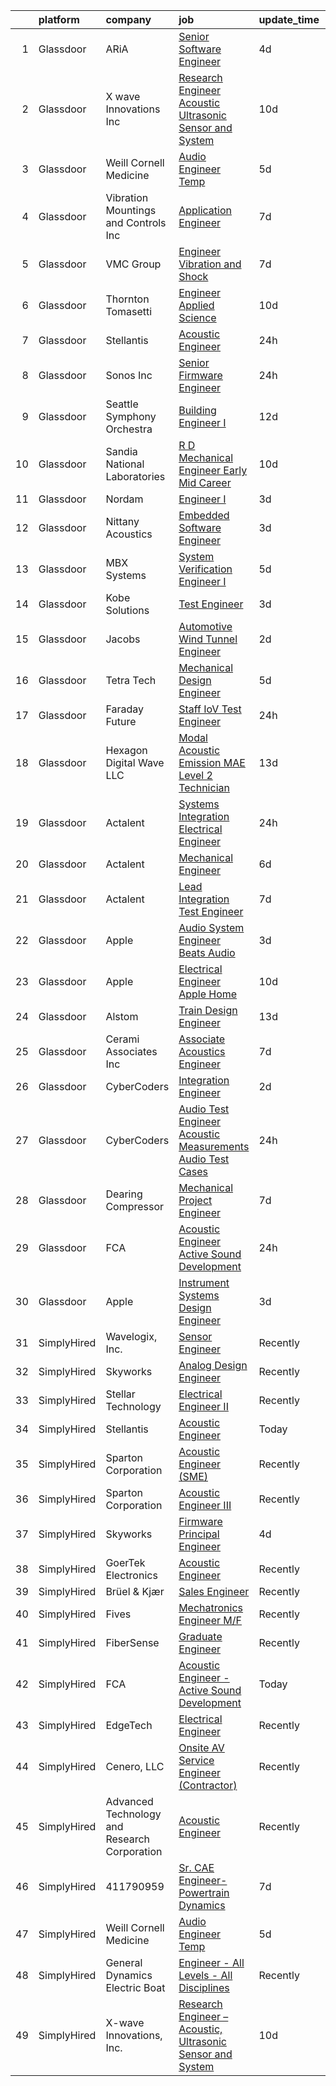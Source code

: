 

|    | platform    | company                                      | job                                                                                                                                                                                                                                                                                                                                                                                                                                                                                                                                                                                                                                                                                                                                                                                                                                                                                                                                                                                                                                                                                                                                                                                                                                                                                                                                                                                                                    | update_time   | location            |
|---:|:------------|:---------------------------------------------|:-----------------------------------------------------------------------------------------------------------------------------------------------------------------------------------------------------------------------------------------------------------------------------------------------------------------------------------------------------------------------------------------------------------------------------------------------------------------------------------------------------------------------------------------------------------------------------------------------------------------------------------------------------------------------------------------------------------------------------------------------------------------------------------------------------------------------------------------------------------------------------------------------------------------------------------------------------------------------------------------------------------------------------------------------------------------------------------------------------------------------------------------------------------------------------------------------------------------------------------------------------------------------------------------------------------------------------------------------------------------------------------------------------------------------|:--------------|:--------------------|
|  1 | Glassdoor   | ARiA                                         | [Senior Software Engineer](https://www.glassdoor.com/partner/jobListing.htm?pos=102&ao=1110586&s=58&guid=000001825d5864d5a0d9d42de9eaf91b&src=GD_JOB_AD&t=SR&vt=w&ea=1&cs=1_131e53c3&cb=1659423450863&jobListingId=1008035240533&cpc=4E9467AEE1271D89&jrtk=3-0-1g9elgpd5kf2e801-1g9elgpdmj4j0800-b78ec25a90c1d2e7--6NYlbfkN0ACu_hgM4mYOpGjE6TXudS1eLEYdlotK5aSiNrSIRlNjrOhnyvEHI4weSDMNkvE9D-yU3HP4Z_0EnBQVlRSbZLubfsf3ZK9PqQ_eKRsPjQ-77vUPmwTjIOQRjHlS8X_NvFd8gqXIagl9hj-fpa52cc9sA5AD5--wB4o3yvvGZQhz-9QIDo6J-K8R2KBzMvidDBbOLR5boU-GHtZGkIdk2bJuBMga2mzAM3rTeLOdUzOpOgzrp9SXbhpPZUlnE5UKqxYbeVjeu2J3w9cFXEQ3TO1bdW7eciSct_3hjkVREcSyOQGCdrMoCR7M3ajbU4I6P1L35r6NQRHPqB1fRmGMO8LX3SQVamvj_y6JutWZAp4dAYnHbPA03pjTpOR6tvv3tRHMwy-LNG53--gFyrx1cC2fm3kxA47_Mm07Zz5MZwuANj860SJc6tbvYLamzsjSE1i0aXjMxi1AhDy9acDeW4jsFZ-P94ZEJOcO_vD3ieIf6qTE43mBo3XfrRHFjSICcZqnej3f60Asw%3D%3D)                                                                                                                                                                                                                                                                                                                                                                                                                                                                                                                                        | 4d            | Madison, VA         |
|  2 | Glassdoor   | X wave Innovations  Inc                      | [Research Engineer   Acoustic  Ultrasonic Sensor and System](https://www.glassdoor.com/partner/jobListing.htm?pos=101&ao=1110586&s=58&guid=000001825d5864d5a0d9d42de9eaf91b&src=GD_JOB_AD&t=SR&vt=w&ea=1&cs=1_52d41603&cb=1659423450863&jobListingId=1008023007042&cpc=6BDFADFCA66887C5&jrtk=3-0-1g9elgpd5kf2e801-1g9elgpdmj4j0800-b068819ec5f1cad6--6NYlbfkN0BHIfC1zsKGIu0R3teaIu8liT7fbRNLaQeDQfcPJweUK9FtGyWMTNeDd1zEHevLDgmM9c9hqUONlpUtFbzT3ZiffslUtdCCpni17USCT42k68T0TmuBcqqW_ER1NZ_FGkun9mKgyGM3HFgbFvRNtkEy-PMpUdrKQ3ogIZinEeQF0987CSResEQ2Dnmf8J09L8bWhumrHjCMU0xUmjtOysD7eR2gFI1BMl-G_7geS2O2Ygj_d2rvj8l1TN7xcJi685pe6lUUY9S6QR5-zGDIkXhTSvAJNLbCPXKk5g21kL_vkkyJNCblybebNXxevyNfHfTnsrHFp_sW-qvRF7X5M2jxnLHOzk5EtUchXlsF2yE40qNe_eXXZxNQkixOuqRbPr6q3hzduirXg3aFuw4jm1k4umV7TJLbAVNhzCc53-uL47AW7wGbhnF-U9tqZn8jElvfRSq9_6nKzMqDK-tNsNguuKjDOvUHOiSndqK_wqvmPpGSNo_0VC9vKRPFua3xWA8LLmCggJ-_-jbqrnSkqxkmUAsbRL6UOfhdBcIe3ADj-L4q8QbOPOP4)                                                                                                                                                                                                                                                                                                                                                                                                                                                                  | 10d           | Gaithersburg, MD    |
|  3 | Glassdoor   | Weill Cornell Medicine                       | [Audio Engineer Temp](https://www.glassdoor.com/partner/jobListing.htm?pos=127&ao=1136043&s=58&guid=000001825d5864d5a0d9d42de9eaf91b&src=GD_JOB_AD&t=SR&vt=w&cs=1_e9ca3ed3&cb=1659423450867&jobListingId=1008034108318&jrtk=3-0-1g9elgpd5kf2e801-1g9elgpdmj4j0800-c1ea503fc97252ad-)                                                                                                                                                                                                                                                                                                                                                                                                                                                                                                                                                                                                                                                                                                                                                                                                                                                                                                                                                                                                                                                                                                                                   | 5d            | New York, NY        |
|  4 | Glassdoor   | Vibration Mountings and Controls Inc         | [Application Engineer](https://www.glassdoor.com/partner/jobListing.htm?pos=121&ao=1136043&s=58&guid=000001825d5864d5a0d9d42de9eaf91b&src=GD_JOB_AD&t=SR&vt=w&cs=1_dc21477f&cb=1659423450867&jobListingId=1008028213761&jrtk=3-0-1g9elgpd5kf2e801-1g9elgpdmj4j0800-d6bd4847786cb0c7-)                                                                                                                                                                                                                                                                                                                                                                                                                                                                                                                                                                                                                                                                                                                                                                                                                                                                                                                                                                                                                                                                                                                                  | 7d            | Bloomingdale, NJ    |
|  5 | Glassdoor   | VMC Group                                    | [Engineer  Vibration and Shock ](https://www.glassdoor.com/partner/jobListing.htm?pos=120&ao=1136043&s=58&guid=000001825d5864d5a0d9d42de9eaf91b&src=GD_JOB_AD&t=SR&vt=w&ea=1&cs=1_fbce6f3f&cb=1659423450867&jobListingId=1008027783593&jrtk=3-0-1g9elgpd5kf2e801-1g9elgpdmj4j0800-2f0d4f0aafacbe3d-)                                                                                                                                                                                                                                                                                                                                                                                                                                                                                                                                                                                                                                                                                                                                                                                                                                                                                                                                                                                                                                                                                                                   | 7d            | Bloomingdale, NJ    |
|  6 | Glassdoor   | Thornton Tomasetti                           | [Engineer   Applied Science](https://www.glassdoor.com/partner/jobListing.htm?pos=124&ao=1136043&s=58&guid=000001825d5864d5a0d9d42de9eaf91b&src=GD_JOB_AD&t=SR&vt=w&cs=1_f1416212&cb=1659423450867&jobListingId=1008022791354&jrtk=3-0-1g9elgpd5kf2e801-1g9elgpdmj4j0800-6866a12bafd4f0ea-)                                                                                                                                                                                                                                                                                                                                                                                                                                                                                                                                                                                                                                                                                                                                                                                                                                                                                                                                                                                                                                                                                                                            | 10d           | Albuquerque, NM     |
|  7 | Glassdoor   | Stellantis                                   | [Acoustic Engineer](https://www.glassdoor.com/partner/jobListing.htm?pos=115&ao=1136043&s=58&guid=000001825d5864d5a0d9d42de9eaf91b&src=GD_JOB_AD&t=SR&vt=w&cs=1_3b247d50&cb=1659423450866&jobListingId=1008044719763&jrtk=3-0-1g9elgpd5kf2e801-1g9elgpdmj4j0800-33c83221f6438577-)                                                                                                                                                                                                                                                                                                                                                                                                                                                                                                                                                                                                                                                                                                                                                                                                                                                                                                                                                                                                                                                                                                                                     | 24h           | Auburn Hills, MI    |
|  8 | Glassdoor   | Sonos  Inc                                   | [Senior Firmware Engineer](https://www.glassdoor.com/partner/jobListing.htm?pos=123&ao=1136043&s=58&guid=000001825d5864d5a0d9d42de9eaf91b&src=GD_JOB_AD&t=SR&vt=w&cs=1_b7cc9891&cb=1659423450867&jobListingId=1008045067501&jrtk=3-0-1g9elgpd5kf2e801-1g9elgpdmj4j0800-6430edc7977b7480-)                                                                                                                                                                                                                                                                                                                                                                                                                                                                                                                                                                                                                                                                                                                                                                                                                                                                                                                                                                                                                                                                                                                              | 24h           | Louisville, KY      |
|  9 | Glassdoor   | Seattle Symphony Orchestra                   | [Building Engineer I](https://www.glassdoor.com/partner/jobListing.htm?pos=130&ao=1136043&s=58&guid=000001825d5864d5a0d9d42de9eaf91b&src=GD_JOB_AD&t=SR&vt=w&ea=1&cs=1_e1812376&cb=1659423450867&jobListingId=1008017770166&jrtk=3-0-1g9elgpd5kf2e801-1g9elgpdmj4j0800-dd9746400180b1f2-)                                                                                                                                                                                                                                                                                                                                                                                                                                                                                                                                                                                                                                                                                                                                                                                                                                                                                                                                                                                                                                                                                                                              | 12d           | Seattle, WA         |
| 10 | Glassdoor   | Sandia National Laboratories                 | [R D Mechanical Engineer  Early Mid Career ](https://www.glassdoor.com/partner/jobListing.htm?pos=129&ao=1136043&s=58&guid=000001825d5864d5a0d9d42de9eaf91b&src=GD_JOB_AD&t=SR&vt=w&cs=1_60849c80&cb=1659423450867&jobListingId=1008023403488&jrtk=3-0-1g9elgpd5kf2e801-1g9elgpdmj4j0800-70aba30bf1e26928-)                                                                                                                                                                                                                                                                                                                                                                                                                                                                                                                                                                                                                                                                                                                                                                                                                                                                                                                                                                                                                                                                                                            | 10d           | Albuquerque, NM     |
| 11 | Glassdoor   | Nordam                                       | [Engineer I](https://www.glassdoor.com/partner/jobListing.htm?pos=118&ao=1136043&s=58&guid=000001825d5864d5a0d9d42de9eaf91b&src=GD_JOB_AD&t=SR&vt=w&cs=1_f127bc4b&cb=1659423450866&jobListingId=1008038275606&jrtk=3-0-1g9elgpd5kf2e801-1g9elgpdmj4j0800-2da7d6536858b9ad-)                                                                                                                                                                                                                                                                                                                                                                                                                                                                                                                                                                                                                                                                                                                                                                                                                                                                                                                                                                                                                                                                                                                                            | 3d            | Tulsa, OK           |
| 12 | Glassdoor   | Nittany Acoustics                            | [Embedded Software Engineer](https://www.glassdoor.com/partner/jobListing.htm?pos=103&ao=1110586&s=58&guid=000001825d5864d5a0d9d42de9eaf91b&src=GD_JOB_AD&t=SR&vt=w&ea=1&cs=1_9555a1bb&cb=1659423450863&jobListingId=1008038298146&cpc=87A0A889578C8297&jrtk=3-0-1g9elgpd5kf2e801-1g9elgpdmj4j0800-0ea1849893469c83--6NYlbfkN0DfhRLDY5E7BVY3xhBTAobuSaZ3WR2SqAJ-w4NHeQGDZxuTLtiUsxSy8QBXJ2H4pCbw38-bo7P_bVKAwnqdF-Sn4qZ2uCo5pvG_GM1PTL_Bq58rSSAKQ192D_2f5Ej86OhFOm13DGp2Wk2WB5ggup-37_Sqc6LRpevodul_IJcceisAhrDJtv5G_26PII0NW5xaPwbX_C89fnpT8AZYVfbJ_HdblPyMGg2jg7VL-2vtiwXeBKjzJQYSVZM_nJ9YFpekLO-HIEvTuGZW1DHpM8DLVh2KclevhqYYRUFBoXAPzyAsTj_xaeVhf9tuSlZRA3EQLZbr3Ylgu4uCFUwpvX2JtpBwYRi-LVoMGPK-hwjse0z9lnTaR8m1bCq-mxIlrtSfWS9c0CQ2hW8rQAGGGhUH5sUz9arX3RggqiYH07K3qykp64h7LmH_ZOZML3Hv-YdisScJo7mV4i5rBnZAJgzjDR9Db0zPsP9xl93tTSk-_PsIUL9arQ-CoegYXQPrn3SRT7eo_EDp3A%3D%3D)                                                                                                                                                                                                                                                                                                                                                                                                                                                                                                                                      | 3d            | Remote              |
| 13 | Glassdoor   | MBX Systems                                  | [System Verification Engineer I](https://www.glassdoor.com/partner/jobListing.htm?pos=122&ao=1136043&s=58&guid=000001825d5864d5a0d9d42de9eaf91b&src=GD_JOB_AD&t=SR&vt=w&ea=1&cs=1_accb3383&cb=1659423450867&jobListingId=1008033823699&jrtk=3-0-1g9elgpd5kf2e801-1g9elgpdmj4j0800-d1b1591de97591fe-)                                                                                                                                                                                                                                                                                                                                                                                                                                                                                                                                                                                                                                                                                                                                                                                                                                                                                                                                                                                                                                                                                                                   | 5d            | Libertyville, IL    |
| 14 | Glassdoor   | Kobe Solutions                               | [Test Engineer](https://www.glassdoor.com/partner/jobListing.htm?pos=108&ao=1110586&s=58&guid=000001825d5864d5a0d9d42de9eaf91b&src=GD_JOB_AD&t=SR&vt=w&ea=1&cs=1_ea0fb05f&cb=1659423450865&jobListingId=1008038084908&cpc=618B7C2C2BCBC227&jrtk=3-0-1g9elgpd5kf2e801-1g9elgpdmj4j0800-6b24a03aa22fd1f2--6NYlbfkN0CtwOkgDuej6vPfWODMxjOIyNEohQmdYMppGq8y8dOpBmiJ3WNboc6iMyMjf1bBSSqD1VQwlOzDiQCfLLKzQhsTfWZ3QI980XAjJrcBwvNFFqpKpqZhxte5DPQyigAOLOLMll7amisGMp516YFP_aCK7RdL3-I1Jmzc58d9taurilL6DBEAbQsWKshFVE4Nwe3ClstwsvDm4sSXxZKAUId5lUwDrS0pqLI6vo8JeHQ5pul6wzUe-vVXpVEPY_LimZeqehEediMSajtwq1_Tm5W_f2xOyL5HqCU7L4ovUj7z472YELPPuHfaR8-ybiiy4_SrBdfBbu5UPME8PXFiSCkcMx28qUH9nZWMGhOmLC9_iB6jxD70Bb87ZrFYsVt3ZRdvlqf2WCXw0o37cIXe_cZGOtZH6dF--YCej8b8aSczBp9AfrJ_6llWGjhmqOa2a4nG6EcUCJl5uNZ_cwiFZ-yckLYHB8_fSGM2Ni5LKRzlsBSROUIKA3lmb7ki0qZxuvQ%3D)                                                                                                                                                                                                                                                                                                                                                                                                                                                                                                                                                                 | 3d            | Tempe, AZ           |
| 15 | Glassdoor   | Jacobs                                       | [Automotive Wind Tunnel Engineer](https://www.glassdoor.com/partner/jobListing.htm?pos=126&ao=1136043&s=58&guid=000001825d5864d5a0d9d42de9eaf91b&src=GD_JOB_AD&t=SR&vt=w&cs=1_5741158d&cb=1659423450867&jobListingId=1008039840329&jrtk=3-0-1g9elgpd5kf2e801-1g9elgpdmj4j0800-20d5681e18b23926-)                                                                                                                                                                                                                                                                                                                                                                                                                                                                                                                                                                                                                                                                                                                                                                                                                                                                                                                                                                                                                                                                                                                       | 2d            | Allen Park, MI      |
| 16 | Glassdoor   | Tetra Tech                                   | [Mechanical Design Engineer](https://www.glassdoor.com/partner/jobListing.htm?pos=125&ao=1136043&s=58&guid=000001825d5864d5a0d9d42de9eaf91b&src=GD_JOB_AD&t=SR&vt=w&cs=1_c0b773ee&cb=1659423450867&jobListingId=1008033765651&jrtk=3-0-1g9elgpd5kf2e801-1g9elgpdmj4j0800-5eb644872a55fe55-)                                                                                                                                                                                                                                                                                                                                                                                                                                                                                                                                                                                                                                                                                                                                                                                                                                                                                                                                                                                                                                                                                                                            | 5d            | Seattle, WA         |
| 17 | Glassdoor   | Faraday Future                               | [Staff IoV Test Engineer](https://www.glassdoor.com/partner/jobListing.htm?pos=128&ao=1136043&s=58&guid=000001825d5864d5a0d9d42de9eaf91b&src=GD_JOB_AD&t=SR&vt=w&ea=1&cs=1_12eeb120&cb=1659423450867&jobListingId=1008044826564&jrtk=3-0-1g9elgpd5kf2e801-1g9elgpdmj4j0800-c3f98b5da5f37f53-)                                                                                                                                                                                                                                                                                                                                                                                                                                                                                                                                                                                                                                                                                                                                                                                                                                                                                                                                                                                                                                                                                                                          | 24h           | Santa Clara, CA     |
| 18 | Glassdoor   | Hexagon Digital Wave LLC                     | [Modal Acoustic Emission  MAE  Level 2 Technician](https://www.glassdoor.com/partner/jobListing.htm?pos=105&ao=1110586&s=58&guid=000001825d5864d5a0d9d42de9eaf91b&src=GD_JOB_AD&t=SR&vt=w&ea=1&cs=1_8896c351&cb=1659423450863&jobListingId=1008014626991&cpc=149B3D5996025BBA&jrtk=3-0-1g9elgpd5kf2e801-1g9elgpdmj4j0800-73164d5704ffe1cb--6NYlbfkN0B_wkbVjgF1hB2Tnb2U-VUN_H1xKeJoO46EGKg0QoxHYmZbCJRLwe2_Tz5rNTkyva3bzHqfYHl51V1GB_BhBVEhrvW2Jwu5VkCSoebC34xX3hxylHiqGZyfrS4DYMnF8nzMTYGc-KmLw7yzPPQRIsuDrfWz7p81kwb5dEJW8EnCXRGj5w-BsHvVETCfV6wdJlzzyEWNib-ffPF7qRvhKhCY-iWWSXP6KIX0HI7h1DyAvMEdbcJhdeyjK2f8Ri6QBx0n6fXOsMjn1sWAl9oBfHx0GFymq4V8K_qbyUlKVxoy6m3rJ9mrxUGwS9lM8nkcUwXhALhEfZaDnUpA98v_EdguRcsELer6nUlPNvFd0E1vv51i7md6PXa-quBVEWzB-BCsJ30prMiPWxOr4vzvLxhqu0jUY8vGWYJZo2Uwt1Rq487iEvltdeDY30vZH-9OW6ae5XDLtU6_Ds5Dls9jmGSQV9LI4OzZmEiQGMhtbrWaN2IkKEhjhYDWXk-oKdSTPUz9EqrC4F9qz7_9qo32TVM5hvpKVK9rtJ7DH35xQtE1mA%3D%3D)                                                                                                                                                                                                                                                                                                                                                                                                                                                                                | 13d           | Centennial, CO      |
| 19 | Glassdoor   | Actalent                                     | [Systems Integration Electrical Engineer](https://www.glassdoor.com/partner/jobListing.htm?pos=112&ao=1110586&s=58&guid=000001825d5864d5a0d9d42de9eaf91b&src=GD_JOB_AD&t=SR&vt=w&ea=1&cs=1_28b989d1&cb=1659423450866&jobListingId=1008045471849&cpc=8795CF9063CD573D&jrtk=3-0-1g9elgpd5kf2e801-1g9elgpdmj4j0800-6d7f861d13592d13--6NYlbfkN0ChYVx_I3yfZ_JDY3EFoivtqvi_stwnZ_kRt8Dowt_l_d1ydueao4NE-oUleRJ4yhhzT7rFsaSMPeAbtPgGlOZezn4HgXoz8VmgYhRHZYf6ORdV69btCV6WTd8VUBwXM1gk53n69DjDDH3UOwaQqrWK_tsmY90lZPVot42P7iPcx6I5XLeykayBqsODgsH6P5G4kyHDVsVKVrtBDlS1JQxc5_1qzFhyvntucd_CJ5pqP31dJEWyiq8kXCZdW19M50GLNXbGJ2k36yFrxASRidkzQ7UNRn8Vy8lzlri8rgWVFD_qPh-eEMpDUNK294BpnpVdybqDJ-6atu6L10Tg3baK7CIT7ww7DBorotusCLTjiodwF1hXK-xu1lHO5gETmT-wpYAcv2pj4b3skYPLKS6-9OSCgBRfzdYLE8WmSD84Qy5iVyEdudOjn5XxLR5WvnDEnKA8Uh3ACJsInw9xKBhq3iuLFTvwJOMptJV6axQamEe7SplVPLXTE4X19J8vCGMjPbkXPZYGt9IetIMolCqP0qkUn0_cgVukd1HS_wC8bzNVYuqa6YC3GcnG6PjfZkvnmM1Z4kVz6VX7V9Nx73hKplL4A6jJ9guYVdX5PRqTzorcgUO6C2waMwuBq22nI16bnCaUMo5B5sE0UzjXzgz61yTkQPlUDcO18U7vskFNM1LWAd0e5gHA2ew6iUvdxUSjQzanmJ-xBg3zMaml_AHlahpZkNflVnRLdFRT-kE-3-Ponm8aqjtLAcGaSf57dOVT-_SvgSIO2GwRitzEJKQ6pigrIuqLK0db3BAoZB3uiUohixqs19MDbwS6HvbKnHbYQpIPuPN_-TdS99ZJJXwpMLX06gJU4Q3gruTKCRoCXRPNWmJM0IGLpTBF_ooRvebj0IDbnofo8tsEFJhP_0atEyjxxQ3fYntxrRmXvNdRgW8cIiZf-aUM6-dQXw3bcUUlp9YhAAAeo68XdR18EAYOKLtPycqV6GQ%3D)                                       | 24h           | De Leon Springs, FL |
| 20 | Glassdoor   | Actalent                                     | [Mechanical Engineer](https://www.glassdoor.com/partner/jobListing.htm?pos=114&ao=1110586&s=58&guid=000001825d5864d5a0d9d42de9eaf91b&src=GD_JOB_AD&t=SR&vt=w&ea=1&cs=1_c9a5fce7&cb=1659423450866&jobListingId=1008032064623&cpc=3BA4CE39D5B5DEF5&jrtk=3-0-1g9elgpd5kf2e801-1g9elgpdmj4j0800-f7aadaa184d39ea0--6NYlbfkN0ChYVx_I3yfZ_JDY3EFoivtqvi_stwnZ_kRt8Dowt_l_d1ydueao4NE-oUleRJ4yhgwGM8IGmYNPjpfnYAZIGufnWCmnOwCy5nMhmHdO7hrhjun9FfQzykF3msN_GjcpgSL514fxTzMzPcJhU4K7uyku9U0POokRcVOwaJ0_tpmkyFE7JqXjsUTpOsrAMedjr1ZL8Qemyd7iUE98fd27pS74EZm7ks9QILu8sWeYH0J3LKpROD3z8xn95C4b-BicCbAo-TOGerD38cCuaLFdmtU8TwXyXoqiLdLK9Bw3rroUINgOitv8yAQTefI7iHfR-AYMq2WRl2IxA9fXDD3hFXEasu0BTFUrCqCqlVhZ9_OxD9w7UgfUW2YpXQEa0SYVoP5Cw-0qgBHzr9pv3HUdoW59luJnEpdVfIuA2sGcPc3fXw5sWDVi8EeSnDbgaFMiNbdyufO7kW4CVUcB-iKw_m16xx_nHN30k0GAO55DNJRm23tG1YvARTXBUF087M0WGdRtchWfaV2zreNIKcUziJZKfIxPpNLiNoAM_XuwhACiTiehtLIP1tZ_DDbsUOUo_mrmaS4iN2-dIHAZrjB_bXxkeKJOtmlH5QXMTLi1WOGeYJWf-KEvDZtcTNJVqqRDA5JZm0n1tBgELt0tflg-8bvnfDF0RnuUUI-rAtqicgpINyfHel8t7_yDkvPjXrX3gmIVlZ0y1KILDllmHELkSIVa4mfpM5RVWdi2y6Lqt4LHtIKYo_MnXOKvc9z4NNiktrBR0M35TEnxB13wym2QsVNHCE6RgYGsb-05fXncYJ37R5m3S85ZWuiO7riJ9-gCqdf-ohv-XV28L7b4Vr-gK8yVnaqlQ7rIJ7NOGexv00LT_LqO3F7JvPFKWbfdcXz297luhkgadobU8zWW1XIXDOmrIPI_8zgi5MHFh93kwpYSH_blr40uUfcpdgIEyjTjCafMelbRZaiXPuO3rFHtuk8)                                                                         | 6d            | Charlottesville, VA |
| 21 | Glassdoor   | Actalent                                     | [Lead Integration   Test Engineer](https://www.glassdoor.com/partner/jobListing.htm?pos=113&ao=1110586&s=58&guid=000001825d5864d5a0d9d42de9eaf91b&src=GD_JOB_AD&t=SR&vt=w&ea=1&cs=1_3591c2d1&cb=1659423450866&jobListingId=1008029121999&cpc=2CAED5C921A5F994&jrtk=3-0-1g9elgpd5kf2e801-1g9elgpdmj4j0800-f9059cd3ddba4c7e--6NYlbfkN0ChYVx_I3yfZ_JDY3EFoivtqvi_stwnZ_kRt8Dowt_l_d1ydueao4NE-oUleRJ4yhj0FCJMAIhfxtiRWyuOBav1hoANgp84ga6PAombEsk30xzfYDc7qexW8UjQ-P0LI_pXbKDdeRA5N3v1n2sO48njRMhi7wy2ht401phSb2NtVQapFhF1aYj9eo5GkYGsdLeDbbnTWoSMEvNC6pA3ZOXRD9nJNPqrCVpGPhCEGNaJdJZz5V88kKyDtj4SdQv5y4VpHMyyED8FLoCa_52CP2UAIPYLEW1cr44tmbMAx-yU1uXqTQs7bdi4M4UaJDDU_d-j7UR2bmbddyhS3LKxAdv_J0syP05SN0a9Cv72RH4-fRLyzTjgd0wbU8Mfs-33jnZP2c5uLFwwbBDGThTkTOmTnmsNjwqXkNYFWyQKIXbnBsf-FLJw8r-9Q_eEV46mIO6wYwL5xkwTwdduIG__wd3EafzX7sz0l6HDW9sGF8jx580K8V3Nx3Jq7coY5rH4CFR_4NBw9nnOPbHr-1R_JYTA5kV_MWcBeVN39Kr1UMBn5u-kf-zzzJQCwcLP7_F43NJR3jEOKYeXz5M_0NdHTRR3CrcNBebVjOsUf8UuW8HJC5rS79XGXV75hwrlBDaFLr-mklzr24GJO7F1bfBSQUnF1naJkLxG0RVQ0JEMGnJ-IuIghHQ82eaNw--R3MUSkz2dFLeZtt2MHTAkRScGA-Zpu6kTcVKenNv_Wtoo5f52kx5Owo4b3U_HVAiNglDxpj6iKBj0mti1Uv4fU2wMhUSnNzImzh4hm_bIbTCrCYOO3KVP02eAwv6mxfMnMa0t_O0_wjZqfSAxde50vQLTHlJFZmIoQg85txZGMfFpFZ3eWvpmz7c0T6cMqAv7UzSBJf7hP34a9cSCgXsXI-IF_jfxAW77m4dGrDlVL_W8vTWd_qEz07qJZpnvLCIeX1xRuaU7hU82F0Nqu1dWfxVKSWQ0)                                                            | 7d            | Washington, DC      |
| 22 | Glassdoor   | Apple                                        | [Audio System Engineer   Beats Audio](https://www.glassdoor.com/partner/jobListing.htm?pos=106&ao=1110586&s=58&guid=000001825d5864d5a0d9d42de9eaf91b&src=GD_JOB_AD&t=SR&vt=w&cs=1_57edafe7&cb=1659423450864&jobListingId=1008037474000&cpc=8795CF9063CD573D&jrtk=3-0-1g9elgpd5kf2e801-1g9elgpdmj4j0800-d7539845cc037a5c--6NYlbfkN0BvKrLyj5gPmtZO9T8euul8TCxuuKNOtzRJOomxnwSEodTz2Bc-sPZl5OJ9R4TJsNfTCrDSDZFUdlv2Uyvx-tNXNU1YCxy5evP8hqjKWDapaC64jvT4bRad0eTUgNBSDQIAboKF-lHMxysqK7BpBoPOPCnV_6RbfbUSE_vArmPYDtDzD381-xCAb7uk0j5UhZR0A35WN6Kh5tXrarzj2TOx4Wu-TnlqCh_-8nGrhDZLYhgGroyrQ9pl4glJuSoTL9eFi-4ehYHN-lzqOfeGZ_SA2S2IvLcD4bxD_GjHi12ywsQhceqCeV_i8NisfUf5rqE3nY_MqGbyai72ljBhuAi4KfvDkrV55ogZnStB0pkKhwGTTNBnGnuIJPegHEiTiwKvutM3Iwcm8ax0zvZVJqKuWX9G4h3-YJUmN7_Gm4IxIlX2QNdNXcyrk0kfYOTlcHjjX4P1NenpHfBzN2v76Ytu4hbNhdm7yRVcR_AyJLgwZWo5dM-1QPpOzndHoPUdEef1eXB3TFqJ_UT1I8MzEhITwUf7Wh_EIHjPx6RUooWMGze66j61bYkS7IFxohWWmowHEg4PcRLNTMTHusk1e0yY0h4McT2MC1S1jVU3X_sLtzHBGZyeejlYqL1-L5Qqtf4sJgEZVd1dLC8iEdzUOJK_mCCokh6indNIiKpIIFvEddpwg7tkccuM07BJZ3n5iRcrRiPznIydWzyKbY4S4enVP03oZj_AgVE-2PlVbjuBuPDszBRNo4WDz8t20E14G-nJBUY4s-Q7K4mvP_pMAWyV62wf3LkmmxymZLBKrV9-IlubzPmCWyOlDC84KGfzCHgHrL3UkQshyFCJJz1MHyN4eMqFGWDvmctlXkrGlTBjCJlQstOZ7p0DxD6tMO5gdd55Rm71zNNHl1P8DNvlgmcc3A0pruTjJfb9lkM_0nMpKTdag0OCOfyB8SlL-PYfZC5v6u7uPMU7-wqlgnFOTtBXZUDga-WaX9HtRzIzDAVmcg%3D%3D)                                  | 3d            | Culver City, CA     |
| 23 | Glassdoor   | Apple                                        | [Electrical Engineer   Apple Home](https://www.glassdoor.com/partner/jobListing.htm?pos=107&ao=1110586&s=58&guid=000001825d5864d5a0d9d42de9eaf91b&src=GD_JOB_AD&t=SR&vt=w&cs=1_9041fcf8&cb=1659423450865&jobListingId=1008023676080&cpc=8795CF9063CD573D&jrtk=3-0-1g9elgpd5kf2e801-1g9elgpdmj4j0800-7f942d4ca9d6d618--6NYlbfkN0BvKrLyj5gPmtZO9T8euul8TCxuuKNOtzRJOomxnwSEodTz2Bc-sPZl5OJ9R4TJsNcXdOVmBuOdm2ijgKHA1m4Ndputse5yZg0dSO1-WJjQhraP7tbS1sEmvKrWnYLRfce8_nVq-j8tftauDvd20P5FBrw45jpOw2JnQt8VXQPTlWpQrLeLxSI0bKVNI07e0dQ16DSSuTnsEQj19Pw5ZB1iNJujYOuH7-b7GwSuzu0Bt7dQIPjeuAdNgbkjsZ-qbx-Vsz9VbrSXdAjYQXbk6wcnMbJwwHM2ntWQZm2pLBBPeuuDTN35rPZsoPVG14SGP01Yzn-tiNzx5kVhK1DGplZsZbGzDBrmilEZbPJMnLXDdGw2ilG6boxL3uGGn9XqLAGtnJh9bTXINX0FUMhRa_lqgc7CJiExg4XXCjyi9kzBPEIM9RDAi_1o2mVa56MgDYr1CGMaVEfxP2-nHKW_V0daPZwF6FYS0MCKUkqj8g6O6cATxcX10f5Cv3eLhX85UUuz5v7FqA1VHWGKlBnswEh1-6YFCKFFKGgpFyOYYFjlth8rudEsgsXpEWOXUOWe9h_fNS-Qi6mFfcGEqwcdhny51E9jAuZMSyHZoqbnqitVB55U52x9uMGQSwqUv7A59waTWP2vWZM2LorWp6JWlczX50me6bBxJSldGusr30EPNIu9ByzLF3DaSfujc5oOujZQl7rpCjyLz4948NsN6NdgzVxiRDXPA678Rz9v2cNiMQxCVIu8GpuaMPwiI-Pw8D3Wo-rLCNk97sufQXy5t4F74Eovc5oNTrQ4pVA-iC-k5RdpQMO2AjfPX11C6kNTgFAs1XWOiV_4yQ2MXMpbRo_0xMih3NfUB_DDWHJOzfJ4TF9S03rdQB76LMwCC9cL7hHZQlMrr1AdLZwzLxwkv8Kz7yxJ6RGPW1yG3aUldOC_BxQv6_9j2-1aXopk1TrghJoXSCZS_k4uaujZmjzM4sjUXtVcSYsj08Y%3D)                                                   | 10d           | Culver City, CA     |
| 24 | Glassdoor   | Alstom                                       | [Train Design Engineer](https://www.glassdoor.com/partner/jobListing.htm?pos=116&ao=1136043&s=58&guid=000001825d5864d5a0d9d42de9eaf91b&src=GD_JOB_AD&t=SR&vt=w&cs=1_6b6cffb0&cb=1659423450866&jobListingId=1008014902169&jrtk=3-0-1g9elgpd5kf2e801-1g9elgpdmj4j0800-331fcfcbd7e2a4bd-)                                                                                                                                                                                                                                                                                                                                                                                                                                                                                                                                                                                                                                                                                                                                                                                                                                                                                                                                                                                                                                                                                                                                 | 13d           | West Mifflin, PA    |
| 25 | Glassdoor   | Cerami   Associates Inc                      | [Associate  Acoustics Engineer](https://www.glassdoor.com/partner/jobListing.htm?pos=119&ao=1136043&s=58&guid=000001825d5864d5a0d9d42de9eaf91b&src=GD_JOB_AD&t=SR&vt=w&ea=1&cs=1_885a340a&cb=1659423450867&jobListingId=1008028975106&jrtk=3-0-1g9elgpd5kf2e801-1g9elgpdmj4j0800-e4f4b677e7dd5780-)                                                                                                                                                                                                                                                                                                                                                                                                                                                                                                                                                                                                                                                                                                                                                                                                                                                                                                                                                                                                                                                                                                                    | 7d            | New York, NY        |
| 26 | Glassdoor   | CyberCoders                                  | [Integration Engineer](https://www.glassdoor.com/partner/jobListing.htm?pos=111&ao=1110586&s=58&guid=000001825d5864d5a0d9d42de9eaf91b&src=GD_JOB_AD&t=SR&vt=w&ea=1&cs=1_d1830640&cb=1659423450866&jobListingId=1008039688651&cpc=2CAED5C921A5F994&jrtk=3-0-1g9elgpd5kf2e801-1g9elgpdmj4j0800-9c39d3f27d343d09--6NYlbfkN0CpFJQzrgRR8WqXWK1qKKEqALWJw739KlKqr2H-MSI4eoBlI4EFrmor2FYZMP3muM0G7vWMpAQU7ffN9hSUmlIx2a65NmznFypkAaO7AZlrki7lZeiKBmkCEqJHL3VXZnrGJVryC2_KwR-SSsdjS6cGP1SoxnPQN2hyQoRZ-JN6P6Q2dhT9N-lX-fq3jLbCJLr3-cTayxaYJ895fnyQZElFsneIlBuHkc37n3rHLJgSMzXgzlR3TmI2ioCDXCAPfSkYFhbBdQuDGFDOP4ZGBmVM_P6iH7GcBEMAe8HtmFvutAvpDL64YB6GHEFWFvJrSepIdKN-Wdj4Q5Kd3P8BBV3ZTvm7uPOt1nMPv5WqdYWProPdoeD5IPWv1M1fq69kIogoTCCn1hqNJbbcVo75-z8JCBrFAc-t8ipsV8BpcpzrcF3pZqZ0aD7jmjMV2_ozyobjtuyuJjOZhJkfNeoUbPKtinqSiZ6DlSSPtvsMdLVWNUwaFKEzigEyMqMhA24wUTeOWct47vidLNHvVtAl2RQKgDgehw8Cnjxre25ZH3ZV5SuPwBQbmF-2jmqTMXchEIEaPNvrL_SmO-XWDx83A2M7epTRQMntuveFlZX-OAOjRXaUQVIKwa1f4DMxrJk1jqQIn9kgerCwm-FTSJCFTfqxzUPuoyW7_1CdcCC299hhVVpI9-dkyGUepYqZYDnmckFfAXkXEhvC1UEj5CIq3RaHl_tclJdOTNMIipurcvU6vk4THdeMS5OU5pM17EWZXoXvQMp0rkCmjf18vUiZN6BU9h1gxPEbNNhTUj9HnyZ2QygpYEtnn85BoyjWS1zTSFcThxcfQ-Peq4hZwYOCROEs35sTQOC313mfycqtEgwmQ_8zPt0PQ522WNlCIosSZl6mnzrCKMGqLi5KcPYkMDkl63Ud_6OjMb_nVWEdfWNh1g2KBR8efXzJEkA6n6b6pBHwUj70AjKy5O7zeLkyKf2S)                                                                        | 2d            | Torrance, CA        |
| 27 | Glassdoor   | CyberCoders                                  | [Audio Test Engineer  Acoustic Measurements Audio Test Cases](https://www.glassdoor.com/partner/jobListing.htm?pos=110&ao=1110586&s=58&guid=000001825d5864d5a0d9d42de9eaf91b&src=GD_JOB_AD&t=SR&vt=w&ea=1&cs=1_5fdfaadb&cb=1659423450866&jobListingId=1008044825667&cpc=9908D8D4413DBB8A&jrtk=3-0-1g9elgpd5kf2e801-1g9elgpdmj4j0800-5a24c74feb94b3f0--6NYlbfkN0CpFJQzrgRR8WqXWK1qKKEqALWJw739KlKqr2H-MSI4eoBlI4EFrmor2FYZMP3muM2r0j5h83pOcx3zqAncC4QsrdUteQcHCHbDagiWY5bagsyoNZ6u4vLI-Ybee-6X2GmD5aZG1sZxj2hzhUPjGDlcufHQykGYZkChWbtpJ2Cld5oq6tbYwimrGBdyZndoLXvOzrPGM1h6-qZZg18DHFCIJohSfHw5Va0fBdG7Snq3wkXc1YoeAJLmoBqZIUKDyjBIKvP2pwWenx-kYzWGr8ADYn8BJyXF4BqzT7vChj9UHRkwVBINv4bj-g9g2swXWuFnZWOFbhYL3LfG5NUShdSxs40g5IuAjX0k1MPYp7XQZpXm2HAUrz4wKa9rFAT2B_coE47GhaYiMnxHfGEbzarCjm4x__XuugJIbDBWc4xsKIymw9NXHyZahwWlOpRqd83IMV4VlpV7DOJJEHE_K_SNI6YIXRyEPtxwgEBYGrI25l5ljiVMZOJYOHgFt6416vPWNLF9ojNXGf-ye6IGjcaEBnZJfDCj24pjCYvxHP218n-20tzzpm16CMnFOC5WmG7yW5I_wNoUw2u69GheDYYlIkwnO_ZmE8Jm6eMsWBNIB7G-XBGMv1DVYIc5fORlqlXqt2vBP7vURnBWsi6Ejaq_UcftrU4x3KaFVx5Dqu5u47xncXCDzR4DY5FRYGL8PTx5eH9I6VqIC4ZPWHL4I4pBU62A9fvMoY5zrQ2Pr5_hnMB6f8FWQTLDYs5c6MDsSK6p6zPjdmfgpUvA-cqe1d7NQr7unUKj7-uXZDkrBpg2viYMQyFqA93B7mVriBx5Vw-jRgU9_ZTuLCT5VYM1eNI6ex9vZQdXIRM8eIuSGH_EJm2j3AIpDeqU_EaTEwzdHGk-53B5z-3BwZgX0yrE6Uy3HptV9c7MuF8a8OhvKU1d1KlNfByC_BkFrFdqmIkKQjXJWIBLIJsfuv2KQAi_ljsg5QcC7B8h86owlW-jMcxd29MKDJ20vsJM) | 24h           | Portland, OR        |
| 28 | Glassdoor   | Dearing Compressor                           | [Mechanical Project Engineer](https://www.glassdoor.com/partner/jobListing.htm?pos=104&ao=1110586&s=58&guid=000001825d5864d5a0d9d42de9eaf91b&src=GD_JOB_AD&t=SR&vt=w&ea=1&cs=1_3ef61dfd&cb=1659423450863&jobListingId=1008028098854&cpc=6193B0C32834B022&jrtk=3-0-1g9elgpd5kf2e801-1g9elgpdmj4j0800-51ab463d0cbdf18a--6NYlbfkN0DAfyPevOjA9oRuvxMqDZ2I9ZB4SUJH4CCpekXu_Ea9Roroa2fwvWo2NWf8lfGdzFgCVwdiyeWrdk-4b02805ukyMekMl1WMxDpVdaB7VzaTgsB8F8dX1ZcnZQPrpVlWXLRryUB0jWTib3h1vOb6dyesd7FEYlNsxaajX6FHCa3shHPEh16s1dff6bymmWTccvUR4BJ0lRR86VAzpUANJBTM-PY_PmJ05d6_mNe6iXJ5i1J5w6oWBs7sK1FHgXaP0hQTm7aLRHVx8xw3pgMF0nRQ9eTEtcidVhEdGLDHvuyW16bLGcgl1YrcALhHLDDpHRcJF9_MLv5vRjRwQ4vO5IT5CvixnNShvY7njupoYPCb45vLFkEj-_q-zKcWAN4OQOKEixaYHdBU4h47tFErUPraAG--Qenjiq1Y_t5VnRTSSYB0gYHe3-6st2j4p8MWItZUiqIf_IULKt7HR7Aj-VYvZOUVVcm0xj8DRUn8dLtytmub2f6boilM1DIZczrx6g4FyLifH4f2vOgKzCO5XX6FLG9LuAJLbg89GAk7sOi_Ex449ZI1Ebh)                                                                                                                                                                                                                                                                                                                                                                                                                                                                                                 | 7d            | Youngstown, OH      |
| 29 | Glassdoor   | FCA                                          | [Acoustic Engineer   Active Sound Development](https://www.glassdoor.com/partner/jobListing.htm?pos=117&ao=1136043&s=58&guid=000001825d5864d5a0d9d42de9eaf91b&src=GD_JOB_AD&t=SR&vt=w&cs=1_359b991a&cb=1659423450866&jobListingId=1008044656465&jrtk=3-0-1g9elgpd5kf2e801-1g9elgpdmj4j0800-8619064cef4d19a9-)                                                                                                                                                                                                                                                                                                                                                                                                                                                                                                                                                                                                                                                                                                                                                                                                                                                                                                                                                                                                                                                                                                          | 24h           | Auburn Hills, MI    |
| 30 | Glassdoor   | Apple                                        | [Instrument Systems Design Engineer](https://www.glassdoor.com/partner/jobListing.htm?pos=109&ao=1110586&s=58&guid=000001825d5864d5a0d9d42de9eaf91b&src=GD_JOB_AD&t=SR&vt=w&cs=1_959af7df&cb=1659423450865&jobListingId=1008039163207&cpc=654405A9B1E0A9F5&jrtk=3-0-1g9elgpd5kf2e801-1g9elgpdmj4j0800-903cd326c87c0671--6NYlbfkN0BvKrLyj5gPmtZO9T8euul8TCxuuKNOtzRJOomxnwSEodTz2Bc-sPZlSXfvz6ygy0uvrsfrpwmTnTQ0upkrM5IEHGB5qbWlVMufvDWQVgRL373HT4rF2jzkw2cK2AIM3A0TaU7Qx0Tf8-Zj8YlMxQab-N-8lW1kfv3reZ9utzXYKQhUmHxTQdSmuIer_AL6FHK8TqtZz4K4KNpAvdbgQ6duQeUQpwUpwU8W5HtpnhbvQjIgdQLqZlvIbQTIUIyB1sfsQHUaqpulg-j1JRZzTiJiAAKPDM6XTyi4wRSLaKmo49RvB6QFZ0AeZDV4Dk5sHdb5Yipb0G0EmTc_RpOrXNcH3S-6kzp_Uszy8DXwMIkDebt7nqHy1tSMP6cuh6yxeyJ1Lccr4A3ataG-8ABfWQEtEiGZFdEKIWXIOYXs896DHUb9DQ9YOyUx6FPKPEQBtuPvxw20-vQIixymUNVaIOfTiWrcQBN_Amyitr8qvSJJ3w1HchP7G9cCET-aw-oRJyu1Mky95O8AuyR4FrDjaEGQFVS501gJB_L7nIEvwq5AZpLroLotF0Cf7mz18C3pgeAal0QrKTis1_LSuBcFLcaWx-zl_-LCzXq0JC4988iNfWFPQoAIZE4M3qu-a_svkljZQWCr4-Jg9aDJ2eM03ZfBcqdxXcpuhurOyGkuFazY0drt9fWeOQECQ8XFrtPpQGNudwICncpmKXhcPpL6PF7x0_kFXrJFJViJyYsFO9vjGeUKqV9AOJpju0f_ffjJdxAxOn2xZqL86k7lEgeZUKpgrb7jyjFbRIRaeio47RvcaOD1ST2K71JoSBcdN8VXW64I-5V_yecyIOiaMDe10yJKbzYLtwi14M1ljDKYwSrg6rX9FKd1f38bTonx8EPyslaABTxQxkvYFIMk99U89fdwI1qcErcxqVPCKcNzZYlbLJIhuNKxOPloNvgsJXvgt3fM6-mXycAI_g%3D%3D)                                                                   | 3d            | Austin, TX          |
| 31 | SimplyHired | Wavelogix, Inc.                              | [Sensor Engineer](https://www.simplyhired.com/job/WYZyOcoRQypN787CPun3oxl7NEFVvTb8gmeomSJ1B4f7JN_DLDqNyw?q=acoustic+engineer)                                                                                                                                                                                                                                                                                                                                                                                                                                                                                                                                                                                                                                                                                                                                                                                                                                                                                                                                                                                                                                                                                                                                                                                                                                                                                          | Recently      | Indianapolis, IN    |
| 32 | SimplyHired | Skyworks                                     | [Analog Design Engineer](https://www.simplyhired.com/job/-fGB4SXoc19Yo9bL-i665lQB_JhvDmiGP7S5paKm4m6_WbPJCLETsg?q=acoustic+engineer)                                                                                                                                                                                                                                                                                                                                                                                                                                                                                                                                                                                                                                                                                                                                                                                                                                                                                                                                                                                                                                                                                                                                                                                                                                                                                   | Recently      | Beaverton, OR       |
| 33 | SimplyHired | Stellar Technology                           | [Electrical Engineer II](https://www.simplyhired.com/job/llPoCCeFwhRuBpLxkLeEk6WInvgaESX_GWiZv81IOJJumQqvp4xpSA?q=acoustic+engineer)                                                                                                                                                                                                                                                                                                                                                                                                                                                                                                                                                                                                                                                                                                                                                                                                                                                                                                                                                                                                                                                                                                                                                                                                                                                                                   | Recently      | Buffalo, NY         |
| 34 | SimplyHired | Stellantis                                   | [Acoustic Engineer](https://www.simplyhired.com/job/PVZbhpEovbImNXZEYlP04avQKs5EjnEj16N7TSjCcnBU03Ht8_LovA?q=acoustic+engineer)                                                                                                                                                                                                                                                                                                                                                                                                                                                                                                                                                                                                                                                                                                                                                                                                                                                                                                                                                                                                                                                                                                                                                                                                                                                                                        | Today         | Auburn Hills, MI    |
| 35 | SimplyHired | Sparton Corporation                          | [Acoustic Engineer (SME)](https://www.simplyhired.com/job/L8IobWAc_9TZ6RnpNWajA__xB1KGJS_dkWjuiSheV4fKd7y9fT4L6g?q=acoustic+engineer)                                                                                                                                                                                                                                                                                                                                                                                                                                                                                                                                                                                                                                                                                                                                                                                                                                                                                                                                                                                                                                                                                                                                                                                                                                                                                  | Recently      | De Leon Springs, FL |
| 36 | SimplyHired | Sparton Corporation                          | [Acoustic Engineer III](https://www.simplyhired.com/job/bjKXRzzc7nUdvYYJAYdRvUHZSghryWbCJAVU4nT_nnrssQmwJ6mH_Q?q=acoustic+engineer)                                                                                                                                                                                                                                                                                                                                                                                                                                                                                                                                                                                                                                                                                                                                                                                                                                                                                                                                                                                                                                                                                                                                                                                                                                                                                    | Recently      | De Leon Springs, FL |
| 37 | SimplyHired | Skyworks                                     | [Firmware Principal Engineer](https://www.simplyhired.com/job/yuEUvYe0pl4Po-wAwnXRdK_l9ULtLEgCAnIciQtolHAur5kp79b7-w?q=acoustic+engineer)                                                                                                                                                                                                                                                                                                                                                                                                                                                                                                                                                                                                                                                                                                                                                                                                                                                                                                                                                                                                                                                                                                                                                                                                                                                                              | 4d            | Beaverton, OR       |
| 38 | SimplyHired | GoerTek Electronics                          | [Acoustic Engineer](https://www.simplyhired.com/job/6PCRn1TvdVHUtgaBVR0h94emv2uxOzR_4uSK_IuRvsCPjwVVty_QTg?q=acoustic+engineer)                                                                                                                                                                                                                                                                                                                                                                                                                                                                                                                                                                                                                                                                                                                                                                                                                                                                                                                                                                                                                                                                                                                                                                                                                                                                                        | Recently      | Santa Clara, CA     |
| 39 | SimplyHired | Brüel & Kjær                                 | [Sales Engineer](https://www.simplyhired.com/job/xuBfu5IqhBelLrdeVcpG4nUVl_lf-JA1j2KnsOcAzPjE4l6FApM9qQ?q=acoustic+engineer)                                                                                                                                                                                                                                                                                                                                                                                                                                                                                                                                                                                                                                                                                                                                                                                                                                                                                                                                                                                                                                                                                                                                                                                                                                                                                           | Recently      | Illinois            |
| 40 | SimplyHired | Fives                                        | [Mechatronics Engineer M/F](https://www.simplyhired.com/job/OHGQYgm0TxDz9EGRtGE8YC2RU35ujQk_U0Qv3-KHblnhSO5HSefF8w?q=acoustic+engineer)                                                                                                                                                                                                                                                                                                                                                                                                                                                                                                                                                                                                                                                                                                                                                                                                                                                                                                                                                                                                                                                                                                                                                                                                                                                                                | Recently      | Hebron, KY          |
| 41 | SimplyHired | FiberSense                                   | [Graduate Engineer](https://www.simplyhired.com/job/-2Xn3I0zeJsly8Jx3MqXjUBsfKswzUcQkIwaZjJ0y1wyM4X7iWtnCg?q=acoustic+engineer)                                                                                                                                                                                                                                                                                                                                                                                                                                                                                                                                                                                                                                                                                                                                                                                                                                                                                                                                                                                                                                                                                                                                                                                                                                                                                        | Recently      | San Francisco, CA   |
| 42 | SimplyHired | FCA                                          | [Acoustic Engineer - Active Sound Development](https://www.simplyhired.com/job/Cs_WY1iwltBPHTTJbM0V7HrlvcdPSMSAkEVrmuLKFMB7NvwBLLixfw?q=acoustic+engineer)                                                                                                                                                                                                                                                                                                                                                                                                                                                                                                                                                                                                                                                                                                                                                                                                                                                                                                                                                                                                                                                                                                                                                                                                                                                             | Today         | Auburn Hills, MI    |
| 43 | SimplyHired | EdgeTech                                     | [Electrical Engineer](https://www.simplyhired.com/job/9pC9S-fsxKAqE5CUtj9AwSJcWohV5SDSj_vvLxTXNLnHBl4YI_PYeQ?q=acoustic+engineer)                                                                                                                                                                                                                                                                                                                                                                                                                                                                                                                                                                                                                                                                                                                                                                                                                                                                                                                                                                                                                                                                                                                                                                                                                                                                                      | Recently      | West Wareham, MA    |
| 44 | SimplyHired | Cenero, LLC                                  | [Onsite AV Service Engineer (Contractor)](https://www.simplyhired.com/job/L0txaO-AVpfQvKzg26TFCH3ySWb9G2VjuQzQTZZ1uUADXwo0HACskw?q=acoustic+engineer)                                                                                                                                                                                                                                                                                                                                                                                                                                                                                                                                                                                                                                                                                                                                                                                                                                                                                                                                                                                                                                                                                                                                                                                                                                                                  | Recently      | San Francisco, CA   |
| 45 | SimplyHired | Advanced Technology and Research Corporation | [Acoustic Engineer](https://www.simplyhired.com/job/GGV7jj2GVk1z3tuA8l_2zlauTO6PRsUhpTgiD9rM2y9YG5rzmXBfvQ?q=acoustic+engineer)                                                                                                                                                                                                                                                                                                                                                                                                                                                                                                                                                                                                                                                                                                                                                                                                                                                                                                                                                                                                                                                                                                                                                                                                                                                                                        | Recently      | Bethesda, MD        |
| 46 | SimplyHired | 411790959                                    | [Sr. CAE Engineer-Powertrain Dynamics](https://www.simplyhired.com/job/TPJojDykqaImCIVs-OjzCiIhIZ6PNy0wfbSwqAp0wKfNFq6bq-UrFA?q=acoustic+engineer)                                                                                                                                                                                                                                                                                                                                                                                                                                                                                                                                                                                                                                                                                                                                                                                                                                                                                                                                                                                                                                                                                                                                                                                                                                                                     | 7d            | Novi, MI            |
| 47 | SimplyHired | Weill Cornell Medicine                       | [Audio Engineer Temp](https://www.simplyhired.com/job/Cfkzb8ZtEjMGr7X1L7Fc-JPryZ43ps_64QcRz92hlRDO_g1RfMU_SQ?q=acoustic+engineer)                                                                                                                                                                                                                                                                                                                                                                                                                                                                                                                                                                                                                                                                                                                                                                                                                                                                                                                                                                                                                                                                                                                                                                                                                                                                                      | 5d            | New York, NY        |
| 48 | SimplyHired | General Dynamics Electric Boat               | [Engineer - All Levels - All Disciplines](https://www.simplyhired.com/job/APbqRAEOXzHilr_89s-Ng1Z3E2kpl5AIrEJ-naMoSvkIW_4Ohc0oVg?q=acoustic+engineer)                                                                                                                                                                                                                                                                                                                                                                                                                                                                                                                                                                                                                                                                                                                                                                                                                                                                                                                                                                                                                                                                                                                                                                                                                                                                  | Recently      | Groton, CT          |
| 49 | SimplyHired | X-wave Innovations, Inc.                     | [Research Engineer – Acoustic, Ultrasonic Sensor and System](https://www.simplyhired.com/job/VeN_iL6pT1b7GO6h7RdjkJrnAjCmCs5s6dRD8gAJVo56mxD91F4RcA?q=acoustic+engineer)                                                                                                                                                                                                                                                                                                                                                                                                                                                                                                                                                                                                                                                                                                                                                                                                                                                                                                                                                                                                                                                                                                                                                                                                                                               | 10d           | Gaithersburg, MD    |